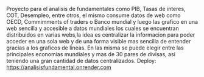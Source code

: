 Proyecto para el analisis de fundamentales como PIB, Tasas de interes, COT, Desempleo, entre otros, el mismo consume datos de web como OECD, Commimments of traders o Banco mundial y luego las grafico
en una web sencilla y accesible a datos mundiales los cuales se encuentran distribuidos en varias webs,la idea es centralizar la informacion para poder acceder en una sola web y de una forma
visible mas sencilla de entender gracias a los graficos de lineas.
En las misma se puede elegir entre las principales economias mundiales y mas de 30 pares de divisas, asi teniendo una gran cantidad de datos centralizados.
Deploy: https://analisisfundamental.onrender.com
